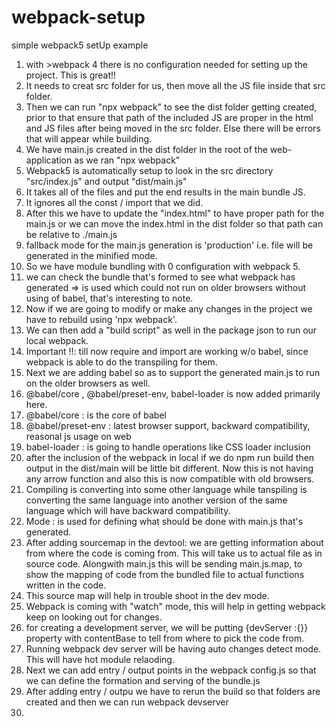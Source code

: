 # webpack-setup
simple webpack5 setUp example 

1. with >webpack 4 there is no configuration needed for setting up the project. This is great!!
2. It needs to creat src folder for us, then move all the JS file inside that src folder.
3. Then we can run "npx webpack" to see the dist folder getting created, prior to that ensure that path of the included JS are proper in the html and JS files after being moved in the src folder. Else there will be errors that will appear while building.
4. We have main.js created in the dist folder in the root of the web-application as we ran "npx webpack"
5. Webpack5 is automatically setup to look in the src directory "src/index.js" and output "dist/main.js"
6. It takes all of the files and put the end results in the main bundle JS.
7. It ignores all the const / import that we did.
8. After this we have to update the "index.html" to have proper path for the main.js or we can move the index.html in the dist folder so that path can be relative to ./main.js
9. fallback mode for the main.js generation is 'production' i.e. file will be generated in the minified mode.
10. So we have module bundling with 0 configuration with webpack 5.
11. we can check the bundle that's formed to see what webpack has generated => is used which could not run on older browsers without using of babel, that's interesting to note.
12. Now if we are going to modify or make any changes in the project we have to rebuild using 'npx webpack'.
13. We can then add a "build script" as well in the package json to run our local webpack.
14. Important !!: till now require and import are working w/o babel, since webpack is able to do the transpiling for them.
15. Next we are adding babel so as to support the generated main.js to run on the older browsers as well.
16. @babel/core , @babel/preset-env, babel-loader is now added primarily here.
17. @babel/core : is the core of babel
18. @babel/preset-env : latest browser support, backward compatibility, reasonal js usage on web
19. babel-loader : is going to handle operations like CSS loader inclusion 
20. after the inclusion of the webpack in local if we do npm run build then output in the dist/main will be little bit different. Now this is not having any arrow function and also this is now compatible with old browsers.
21. Compiling is converting into some other language while tanspiling is converting the same language into another version of the same language which will have backward compatibility.
22. Mode : is used for defining what should be done with main.js that's generated.
23. After adding sourcemap in the devtool: we are getting information about from where the code is coming from. This will take us to actual file as in source code. Alongwith main.js this will be sending main.js.map, to show the mapping of code from the bundled file to actual functions written in the code.
24. This source map will help in trouble shoot in the dev mode.
25. Webpack is coming with "watch" mode, this will help in getting webpack keep on looking out for changes.
26. for creating a development server, we will be putting {devServer :{}} property with contentBase to tell from where to pick the code from.
27. Running webpack dev server will be having auto changes detect mode. This will have hot module relaoding.
28. Next we can add entry / output points in the webpack config.js so that we can define the formation and serving of the bundle.js
29. After adding entry / outpu we have to rerun the build so that folders are created and then we can run webpack devserver
30. 
    
